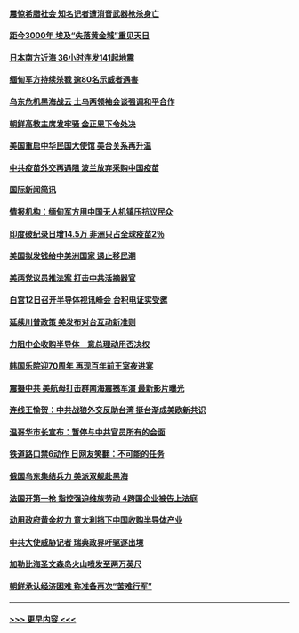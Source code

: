 #### [震惊希腊社会 知名记者遭消音武器枪杀身亡](../pages/prog202/a103093832.md?t=04111852) 
#### [距今3000年 埃及“失落黄金城”重见天日](../pages/prog202/a103093805.md?t=04111852) 
#### [日本南方近海 36小时连发141起地震](../pages/prog202/a103093794.md?t=04111852) 
#### [缅甸军方持续杀戮 逾80名示威者遇害](../pages/prog202/a103093692.md?t=04111852) 
#### [乌东危机黑海战云 土乌两领袖会谈强调和平合作](../pages/prog202/a103093649.md?t=04111852) 
#### [朝鲜高教主席发牢骚 金正恩下令处决](../pages/prog202/a103093618.md?t=04111852) 
#### [美国重启中华民国大使馆 美台关系再升温](../pages/prog202/a103093585.md?t=04111852) 
#### [中共疫苗外交再遇阻 波兰放弃采购中国疫苗](../pages/prog202/a103093534.md?t=04111852) 
#### [国际新闻简讯](../pages/prog202/a103093502.md?t=04111852) 
#### [情报机构：缅甸军方用中国无人机镇压抗议民众](../pages/prog202/a103093454.md?t=04111852) 
#### [印度破纪录日增14.5万 非洲只占全球疫苗2％](../pages/prog202/a103093389.md?t=04111852) 
#### [美国拟发钱给中美洲国家 遏止移民潮](../pages/prog202/a103093379.md?t=04111852) 
#### [美两党议员推法案 打击中共活摘器官](../pages/prog202/a103093362.md?t=04111852) 
#### [白宫12日召开半导体视讯峰会 台积电证实受邀](../pages/prog202/a103093359.md?t=04111852) 
#### [延续川普政策 美发布对台互动新准则](../pages/prog202/a103093364.md?t=04111852) 
#### [力阻中企收购半导体　意总理动用否决权](../pages/prog202/a103093352.md?t=04111852) 
#### [韩国乐院迎70周年 再现百年前王室夜进宴](../pages/prog202/a103093339.md?t=04111852) 
#### [震摄中共 美航母打击群南海震撼军演 最新影片曝光](../pages/prog202/a103092913.md?t=04111852) 
#### [连线王愉贺：中共战狼外交反助台湾 挺台渐成美欧新共识](../pages/prog202/a103092828.md?t=04111852) 
#### [温哥华市长宣布：暂停与中共官员所有的会面](../pages/prog202/a103093168.md?t=04111852) 
#### [铁道路口禁6动作 日网友笑翻：不可能的任务](../pages/prog202/a103093155.md?t=04111852) 
#### [俄国乌东集结兵力 美派双舰赴黑海](../pages/prog202/a103093127.md?t=04111852) 
#### [法国开第一枪 指控强迫维族劳动 4跨国企业被告上法庭](../pages/prog202/a103093104.md?t=04111852) 
#### [动用政府黄金权力 意大利挡下中国收购半导体产业](../pages/prog202/a103093084.md?t=04111852) 
#### [中共大使威胁记者 瑞典政界吁驱逐出境](../pages/prog202/a103093085.md?t=04111852) 
#### [加勒比海圣文森岛火山喷发至两万英尺](../pages/prog202/a103092861.md?t=04111852) 
#### [朝鲜承认经济困难 称准备再次“苦难行军”](../pages/prog202/a103092485.md?t=04111852) 

----
#### [ >>> 更早内容 <<< ](../indexes/prog202-earlier.md)
